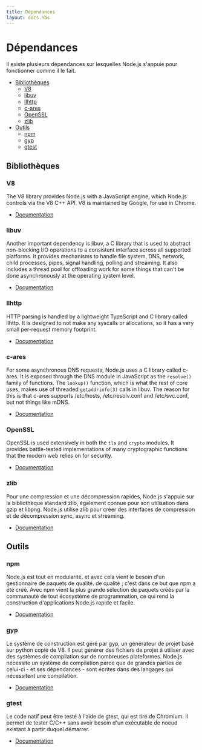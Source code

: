 ```yaml
---
title: Dépendances
layout: docs.hbs
---
```


# Dépendances

Il existe plusieurs dépendances sur lesquelles Node.js s'appuie pour fonctionner comme il le fait.

* [Bibliothèques](#libraries)
  * [V8](#v8)
  * [libuv](#libuv)
  * [llhttp](#llhttp)
  * [c-ares](#c-ares)
  * [OpenSSL](#openssl)
  * [zlib](#zlib)
* [Outils](#tools)
  * [npm](#npm)
  * [gyp](#gyp)
  * [gtest](#gtest)

## Bibliothèques

### V8

The V8 library provides Node.js with a JavaScript engine, which Node.js controls via the V8 C++ API. V8 is maintained by Google, for use in Chrome.

* [Documentation](https://v8.dev/docs)

### libuv

Another important dependency is libuv, a C library that is used to abstract non-blocking I/O operations to a consistent interface across all supported platforms. It provides mechanisms to handle file system, DNS, network, child processes, pipes, signal handling, polling and streaming. It also includes a thread pool for offloading work for some things that can't be done asynchronously at the operating system level.

* [Documentation](http://docs.libuv.org/)

### llhttp

HTTP parsing is handled by a lightweight TypeScript and C library called llhttp. It is designed to not make any syscalls or allocations, so it has a very small per-request memory footprint.

* [Documentation](https://github.com/nodejs/llhttp)

### c-ares

For some asynchronous DNS requests, Node.js uses a C library called c-ares. It is exposed through the DNS module in JavaScript as the `resolve()` family of functions. The `lookup()` function, which is what the rest of core uses, makes use of threaded `getaddrinfo(3)` calls in libuv. The reason for this is that c-ares supports /etc/hosts, /etc/resolv.conf and /etc/svc.conf, but not things like mDNS.

* [Documentation](https://c-ares.haxx.se/docs.html)

### OpenSSL

OpenSSL is used extensively in both the `tls` and `crypto` modules. It provides battle-tested implementations of many cryptographic functions that the modern web relies on for security.

* [Documentation](https://www.openssl.org/docs/)

### zlib

Pour une compression et une décompression rapides, Node.js s'appuie sur la bibliothèque standard zlib, également connue pour son utilisation dans gzip et libpng. Node.js utilise zlib pour créer des interfaces de compression et de décompression sync, async et streaming.

* [Documentation](https://www.zlib.net/manual.html)

## Outils

### npm

Node.js est tout en modularité, et avec cela vient le besoin d'un gestionnaire de paquets de qualité. de qualité ; c'est dans ce but que npm a été créé. Avec npm vient la plus grande sélection de paquets créés par la communauté de tout écosystème de programmation, ce qui rend la construction d'applications Node.js rapide et facile.

* [Documentation](https://docs.npmjs.com/)

### gyp

Le système de construction est géré par gyp, un générateur de projet basé sur python copié de V8. Il peut générer des fichiers de projet à utiliser avec des systèmes de compilation sur de nombreuses plateformes. Node.js nécessite un système de compilation parce que de grandes parties de celui-ci - et ses dépendances - sont écrites dans des langages qui nécessitent une compilation.

* [Documentation](https://gyp.gsrc.io/docs/UserDocumentation.md)

### gtest

Le code natif peut être testé à l'aide de gtest, qui est tiré de Chromium. Il permet de tester C/C++ sans avoir besoin d'un exécutable de noeud existant à partir duquel démarrer.

* [Documentation](https://code.google.com/p/googletest/wiki/V1_7_Documentation)
